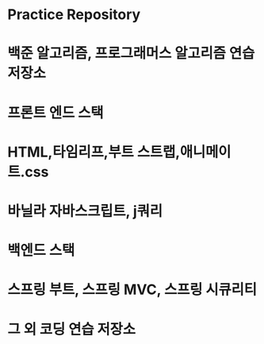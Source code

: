 # Practice Repository
# 백준 알고리즘, 프로그래머스 알고리즘 연습 저장소
# 프론트 엔드 스택
# HTML,타임리프,부트 스트랩,애니메이트.css
# 바닐라 자바스크립트, j쿼리
# 백엔드 스택
# 스프링 부트, 스프링 MVC, 스프링 시큐리티
# 그 외 코딩 연습 저장소
